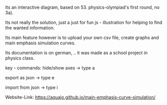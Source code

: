 Its an interactive diagram, based on 53. physics-olympiad's first round, no 3a). 

Its not really the solution, just a just for fun js - illustration for helping to find the wanted information.

Its main feature however is to upload your own csv file, create graphs and main emphasis simulation curves.

Its documentation is on german, .. it was made as a school project in physics class.

key - commands:
hide/show axes -> type a

export as json -> type e

import from json -> type i

Website-Link: https://aquajo.github.io/main-emphasis-curve-simulation/
